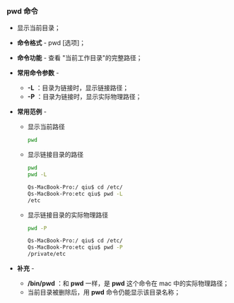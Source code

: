 ### pwd 命令

- 显示当前目录；

- **命令格式** - pwd [选项]；

- **命令功能** - 查看 "当前工作目录"的完整路径；

- **常用命令参数** - 

  - **-L** ：目录为链接时，显示链接路径；
  - **-P** ：目录为链接时，显示实际物理路径；

- **常用范例** - 

  - 显示当前路径

    ```bash
    pwd
    ```

  - 显示链接目录的路径

    ```bash
    pwd
    pwd -L
    
    Qs-MacBook-Pro:/ qiu$ cd /etc/
    Qs-MacBook-Pro:etc qiu$ pwd -L
    /etc
    ```

  - 显示链接目录的实际物理路径

    ```bash
    pwd -P
    
    Qs-MacBook-Pro:/ qiu$ cd /etc/
    Qs-MacBook-Pro:etc qiu$ pwd -P
    /private/etc
    ```

- **补充** -

  - **/bin/pwd** ：和 **pwd** 一样，是 **pwd** 这个命令在 mac 中的实际物理路径；
  - 当前目录被删除后，用 **pwd** 命令仍能显示该目录名称；